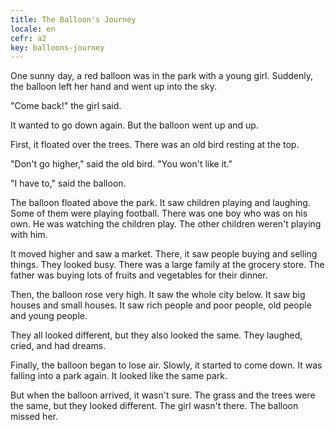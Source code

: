 ```yaml
---
title: The Balloon's Journey
locale: en
cefr: a2
key: balloons-journey
---
```


One sunny day, a red balloon was in the park with a young girl. Suddenly, the balloon left her hand and went up into the sky.

"Come back!" the girl said.

It wanted to go down again. But the balloon went up and up.

First, it floated over the trees. There was an old bird resting at the top.

"Don't go higher," said the old bird. "You won't like it."

"I have to," said the balloon.

The balloon floated above the park. It saw children playing and laughing. Some of them were playing football. There was one boy who was on his own. He was watching the children play. The other children weren't playing with him.

It moved higher and saw a market. There, it saw people buying and selling things. They looked busy. There was a large family at the grocery store. The father was buying lots of fruits and vegetables for their dinner.

Then, the balloon rose very high. It saw the whole city below. It saw big houses and small houses. It saw rich people and poor people, old people and young people.

They all looked different, but they also looked the same. They laughed, cried, and had dreams.

Finally, the balloon began to lose air. Slowly, it started to come down. It was falling into a park again. It looked like the same park.

But when the balloon arrived, it wasn't sure. The grass and the trees were the same, but they looked different. The girl wasn't there. The balloon missed her.